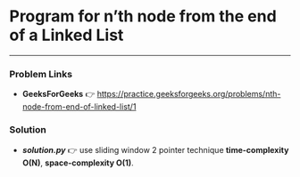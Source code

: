 # Program for n’th node from the end of a Linked List

---

### Problem Links
- **__GeeksForGeeks__** :point_right: https://practice.geeksforgeeks.org/problems/nth-node-from-end-of-linked-list/1

### Solution
- **_solution.py_** :point_right: use sliding window 2 pointer technique **time-complexity O(N)**, **space-complexity O(1)**.

